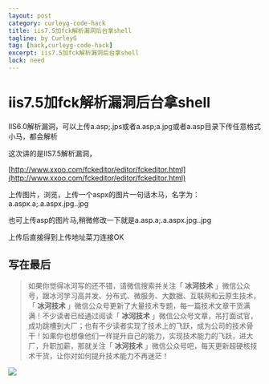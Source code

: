 ```yaml
---
layout: post
category: curleyg-code-hack
title: iis7.5加fck解析漏洞后台拿shell
tagline: by CurleyG
tag: [hack,curleyg-code-hack]
excerpt: iis7.5加fck解析漏洞后台拿shell
lock: need
---
```


# iis7.5加fck解析漏洞后台拿shell

IIS6.0解析漏洞，可以上传a.asp;.jps或者a.asp;a.jpg或者a.asp目录下传任意格式小马，都会解析

这次讲的是IIS7.5解析漏洞，

[http://www.xxoo.com/fckeditor/editor/fckeditor.html](http://www.xxoo.com/fckeditor/editor/fckeditor.html)

上传图片，浏览，上传一个aspx的图片一句话木马，名字为：a.aspx.a;.a.aspx.jpg..jpg

也可上传asp的图片马,稍微修改一下就是a.asp.a;.a.aspx.jpg..jpg

上传后直接得到上传地址菜刀连接OK

## 写在最后

> 如果你觉得冰河写的还不错，请微信搜索并关注「 **冰河技术** 」微信公众号，跟冰河学习高并发、分布式、微服务、大数据、互联网和云原生技术，「 **冰河技术** 」微信公众号更新了大量技术专题，每一篇技术文章干货满满！不少读者已经通过阅读「 **冰河技术** 」微信公众号文章，吊打面试官，成功跳槽到大厂；也有不少读者实现了技术上的飞跃，成为公司的技术骨干！如果你也想像他们一样提升自己的能力，实现技术能力的飞跃，进大厂，升职加薪，那就关注「 **冰河技术** 」微信公众号吧，每天更新超硬核技术干货，让你对如何提升技术能力不再迷茫！


![](https://img-blog.csdnimg.cn/20200906013715889.png)
